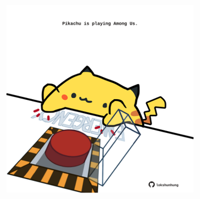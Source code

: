<!-- built at 02/04/2024, 22:00:55 UTC -->
<p align="center">
  <img width="500" height="500" src="./ReadmeImage.svg">
</p>
